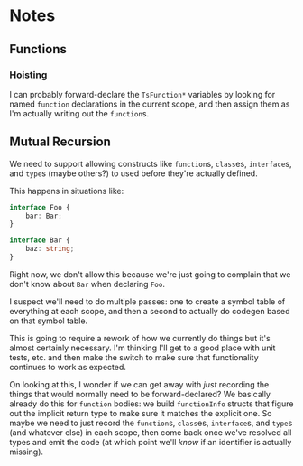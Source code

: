 # Notes

## Functions

### Hoisting

I can probably forward-declare the `TsFunction*` variables by looking for named `function` declarations in the current scope, and then assign them as I'm actually writing out the `function`s.

## Mutual Recursion

We need to support allowing constructs like `function`s, `class`es, `interface`s, and `type`s (maybe others?) to used before they're actually defined.

This happens in situations like:

```ts
interface Foo {
    bar: Bar;
}

interface Bar {
    baz: string;
}
```

Right now, we don't allow this because we're just going to complain that we don't know about `Bar` when declaring `Foo`.

I suspect we'll need to do multiple passes: one to create a symbol table of everything at each scope, and then a second to actually do codegen based on that symbol table.

This is going to require a rework of how we currently do things but it's almost certainly necessary. I'm thinking I'll get to a good place with unit tests, etc. and then make the switch to make sure that functionality continues to work as expected.

On looking at this, I wonder if we can get away with _just_ recording the things that would normally need to be forward-declared? We basically already do this for `function` bodies: we build `functionInfo` structs that figure out the implicit return type to make sure it matches the explicit one. So maybe we need to just record the `function`s, `class`es, `interface`s, and `type`s (and whatever else) in each scope, then come back once we've resolved all types and emit the code (at which point we'll _know_ if an identifier is actually missing).